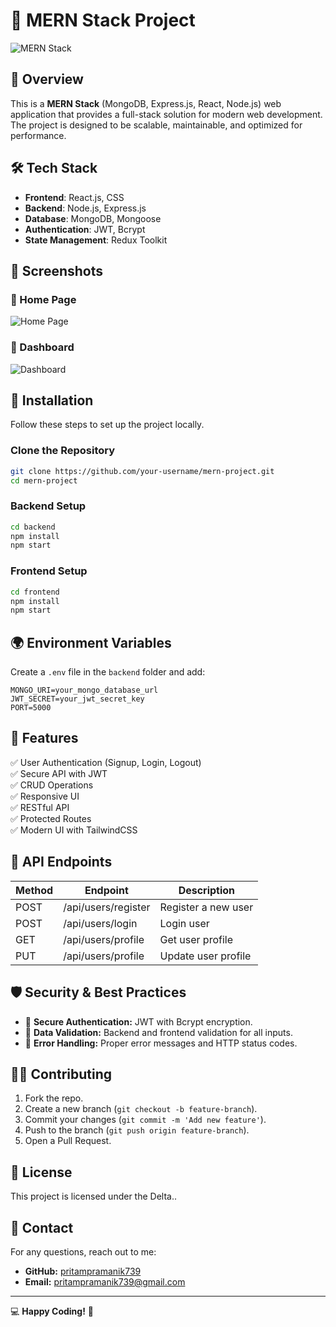 # 🌟 MERN Stack Project

![MERN Stack](https://miro.medium.com/max/1400/1*oT7KXcft3nNmPqzFC1N5gg.png)

## 🚀 Overview
This is a **MERN Stack** (MongoDB, Express.js, React, Node.js) web application that provides a full-stack solution for modern web development. The project is designed to be scalable, maintainable, and optimized for performance.

## 🛠️ Tech Stack
- **Frontend**: React.js,  CSS
- **Backend**: Node.js, Express.js
- **Database**: MongoDB, Mongoose
- **Authentication**: JWT, Bcrypt
- **State Management**: Redux Toolkit

## 📸 Screenshots
### 🔹 Home Page
![Home Page](https://via.placeholder.com/1200x600?text=Home+Page)

### 🔹 Dashboard
![Dashboard](https://via.placeholder.com/1200x600?text=Dashboard)

## 🔧 Installation
Follow these steps to set up the project locally.

### Clone the Repository
```sh
git clone https://github.com/your-username/mern-project.git
cd mern-project
```

### Backend Setup
```sh
cd backend
npm install
npm start
```

### Frontend Setup
```sh
cd frontend
npm install
npm start
```

## 🌍 Environment Variables
Create a `.env` file in the `backend` folder and add:
```
MONGO_URI=your_mongo_database_url
JWT_SECRET=your_jwt_secret_key
PORT=5000
```

## 🚀 Features
✅ User Authentication (Signup, Login, Logout)  
✅ Secure API with JWT  
✅ CRUD Operations  
✅ Responsive UI  
✅ RESTful API  
✅ Protected Routes  
✅ Modern UI with TailwindCSS  

## 📜 API Endpoints
| Method | Endpoint | Description |
|--------|----------|-------------|
| POST | /api/users/register | Register a new user |
| POST | /api/users/login | Login user |
| GET | /api/users/profile | Get user profile |
| PUT | /api/users/profile | Update user profile |

## 🛡️ Security & Best Practices
- 🔐 **Secure Authentication:** JWT with Bcrypt encryption.
- 🔄 **Data Validation:** Backend and frontend validation for all inputs.
- 🛑 **Error Handling:** Proper error messages and HTTP status codes.

## 👨‍💻 Contributing
1. Fork the repo.
2. Create a new branch (`git checkout -b feature-branch`).
3. Commit your changes (`git commit -m 'Add new feature'`).
4. Push to the branch (`git push origin feature-branch`).
5. Open a Pull Request.

## 📄 License
This project is licensed under the Delta..

## 🤝 Contact
For any questions, reach out to me:
- **GitHub:** [pritampramanik739](https://github.com/pritampramanik739)
- **Email:** pritampramanik739@gmail.com

---
💻 **Happy Coding!** 🚀
